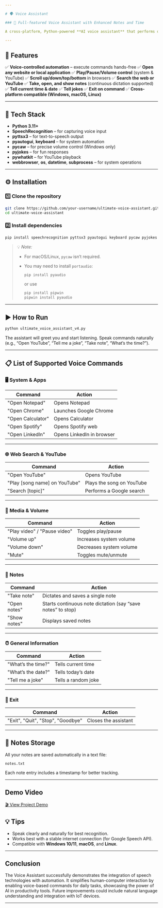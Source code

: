 ```yaml
---

# 🗣️ Voice Assistant 

### 🚀 Full-featured Voice Assistant with Enhanced Notes and Time

A cross-platform, Python-powered **AI voice assistant** that performs daily automation tasks — from opening apps and websites to controlling system volume, managing notes, playing YouTube songs, telling jokes, and much more.

---
```


## 🌟 Features

✅ **Voice-controlled automation** – execute commands hands-free
✅ **Open any website or local application**
✅ **Play/Pause/Volume control** (system & YouTube)
✅ **Scroll up/down/top/bottom** in browsers
✅ **Search the web or YouTube**
✅ **Take, open, and show notes** (continuous dictation supported)
✅ **Tell current time & date**
✅ **Tell jokes**
✅ **Exit on command**
✅ **Cross-platform compatible (Windows, macOS, Linux)**

---

## 🧠 Tech Stack

* **Python 3.11+**
* **SpeechRecognition** – for capturing voice input
* **pyttsx3** – for text-to-speech output
* **pyautogui**, **keyboard** – for system automation
* **pycaw** – for precise volume control (Windows only)
* **pyjokes** – for fun responses
* **pywhatkit** – for YouTube playback
* **webbrowser**, **os**, **datetime**, **subprocess** – for system operations

---

## ⚙️ Installation

### 1️⃣ Clone the repository

```bash
git clone https://github.com/your-username/ultimate-voice-assistant.git
cd ultimate-voice-assistant
```

### 2️⃣ Install dependencies

```bash
pip install speechrecognition pyttsx3 pyautogui keyboard pycaw pyjokes pywhatkit comtypes
```

> 💡 *Note:*
>
> * For macOS/Linux, `pycaw` isn’t required.
> * You may need to install `portaudio`:
>
>   ```bash
>   pip install pyaudio
>   ```
>
>   or use
>
>   ```bash
>   pip install pipwin
>   pipwin install pyaudio
>   ```

---

## ▶️ How to Run

```bash
python ultimate_voice_assistant_v4.py
```

The assistant will greet you and start listening.
Speak commands naturally (e.g., “Open YouTube”, “Tell me a joke”, “Take note”, “What’s the time?”).

---

## 📋 List of Supported Voice Commands

### 🖥️ **System & Apps**

| Command           | Action                    |
| ----------------- | ------------------------- |
| "Open Notepad"    | Opens Notepad             |
| "Open Chrome"     | Launches Google Chrome    |
| "Open Calculator" | Opens Calculator          |
| "Open Spotify"    | Opens Spotify web         |
| "Open LinkedIn"   | Opens LinkedIn in browser |

---

### 🌐 **Web Search & YouTube**

| Command                       | Action                    |
| ----------------------------- | ------------------------- |
| "Open YouTube"                | Opens YouTube             |
| "Play [song name] on YouTube" | Plays the song on YouTube |
| "Search [topic]"              | Performs a Google search  |

---

### 🎵 **Media & Volume**

| Command                      | Action                  |
| ---------------------------- | ----------------------- |
| "Play video" / "Pause video" | Toggles play/pause      |
| "Volume up"                  | Increases system volume |
| "Volume down"                | Decreases system volume |
| "Mute"                       | Toggles mute/unmute     |

---

### 📝 **Notes**

| Command      | Action                                                      |
| ------------ | ----------------------------------------------------------- |
| "Take note"  | Dictates and saves a single note                            |
| "Open notes" | Starts continuous note dictation (say “save notes” to stop) |
| "Show notes" | Displays saved notes                                        |

---

### ⏰ **General Information**

| Command            | Action              |
| ------------------ | ------------------- |
| "What’s the time?" | Tells current time  |
| "What’s the date?" | Tells today’s date  |
| "Tell me a joke"   | Tells a random joke |

---

### 🚪 **Exit**

| Command                           | Action               |
| --------------------------------- | -------------------- |
| "Exit", "Quit", "Stop", "Goodbye" | Closes the assistant |

---

## 🧾 Notes Storage

All your notes are saved automatically in a text file:

```
notes.txt
```

Each note entry includes a timestamp for better tracking.

---
## Demo Video

[🎬 View Project Demo](https://drive.google.com/file/d/1W_W9TV2C40UD4kl-lH1HpYXXr7cvNljT/view?usp=drivesdk)

## 💡 Tips

* Speak clearly and naturally for best recognition.
* Works best with a stable internet connection (for Google Speech API).
* Compatible with **Windows 10/11**, **macOS**, and **Linux**.

---
## Conclusion

The Voice Assistant successfully demonstrates the integration of speech technologies with automation. It simplifies human-computer interaction by enabling voice-based commands for daily tasks, showcasing the power of AI in productivity tools. Future improvements could include natural language understanding and integration with IoT devices.

---
